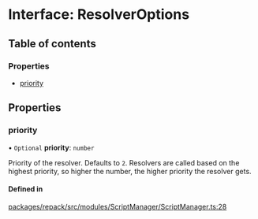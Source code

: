 # Interface: ResolverOptions

## Table of contents

### Properties

- [priority](ResolverOptions.md#priority)

## Properties

### priority

• `Optional` **priority**: `number`

Priority of the resolver. Defaults to `2`.
Resolvers are called based on the highest priority,
so higher the number, the higher priority the resolver gets.

#### Defined in

[packages/repack/src/modules/ScriptManager/ScriptManager.ts:28](https://github.com/callstack/repack/blob/9e6a11a/packages/repack/src/modules/ScriptManager/ScriptManager.ts#L28)
